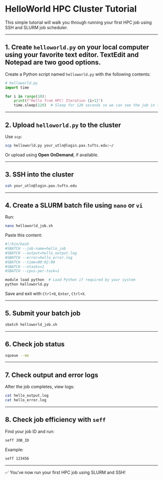 # HelloWorld HPC Cluster Tutorial

This simple tutorial will walk you through running your first HPC job using SSH and SLURM job scheduler.

---

## 1. Create `helloworld.py` on your **local computer** using your favorite text editor. TextEdit and Notepad are two good options.

Create a Python script named `helloworld.py` with the following contents:

```python
# helloworld.py
import time

for i in range(10):
    print(f"Hello from HPC! Iteration {i+1}")
    time.sleep(120)  # Sleep for 120 seconds so we can see the job in the queue
```

---

## 2. Upload `helloworld.py` to the cluster

Use `scp`:

```bash
scp helloworld.py your_utln@login.pax.tufts.edu:~/
```

Or upload using **Open OnDemand**, if available.

---

## 3. SSH into the cluster

```bash
ssh your_utln@login.pax.tufts.edu
```

---

## 4. Create a SLURM batch file using `nano` or `vi`

Run:

```bash
nano helloworld_job.sh
```

Paste this content:

```bash
#!/bin/bash
#SBATCH --job-name=hello_job
#SBATCH --output=hello_output.log
#SBATCH --error=hello_error.log
#SBATCH --time=00:02:00
#SBATCH --ntasks=1
#SBATCH --cpus-per-task=1

module load python  # Load Python if required by your system
python helloworld.py
```

Save and exit with `Ctrl+O`, `Enter`, `Ctrl+X`.

---

## 5. Submit your batch job

```bash
sbatch helloworld_job.sh
```

---

## 6. Check job status

```bash
squeue --me
```

---

## 7. Check output and error logs

After the job completes, view logs:

```bash
cat hello_output.log
cat hello_error.log
```

---

## 8. Check job efficiency with `seff`

Find your job ID and run:

```bash
seff JOB_ID
```

Example:

```bash
seff 123456
```

---

✅ You’ve now run your first HPC job using SLURM and SSH!
